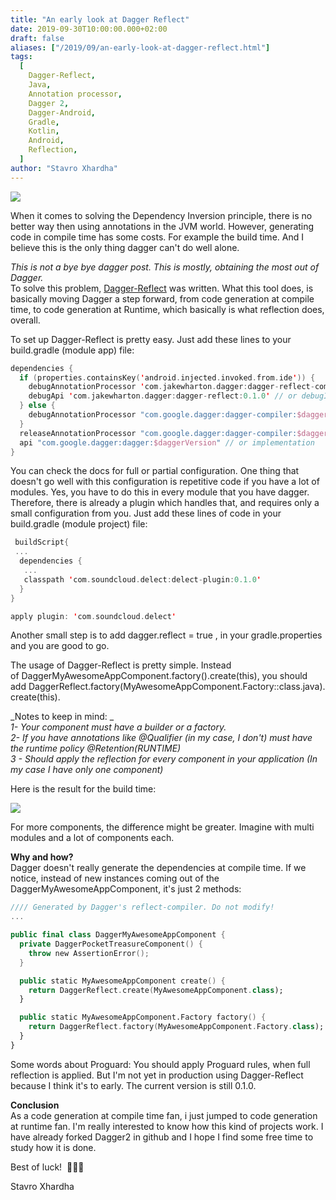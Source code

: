 ```yaml
---
title: "An early look at Dagger Reflect"
date: 2019-09-30T10:00:00.000+02:00
draft: false
aliases: ["/2019/09/an-early-look-at-dagger-reflect.html"]
tags:
  [
    Dagger-Reflect,
    Java,
    Annotation processor,
    Dagger 2,
    Dagger-Android,
    Gradle,
    Kotlin,
    Android,
    Reflection,
  ]
author: "Stavro Xhardha"
---
```


[![](https://1.bp.blogspot.com/-YvDnvin3OvI/XY0XCR1ATTI/AAAAAAAAPdQ/j6ccKjaxeo8o7E32VdeNR3vUG2B4jlwUACLcBGAsYHQ/s1600/garrett-parker-DlkF4-dbCOU-unsplash.jpg)](https://1.bp.blogspot.com/-YvDnvin3OvI/XY0XCR1ATTI/AAAAAAAAPdQ/j6ccKjaxeo8o7E32VdeNR3vUG2B4jlwUACLcBGAsYHQ/s1600/garrett-parker-DlkF4-dbCOU-unsplash.jpg)

When it comes to solving the Dependency Inversion principle, there is no better way then using annotations in the JVM world. However, generating code in compile time has some costs. For example the build time. And I believe this is the only thing dagger can't do well alone.

_This is not a bye bye dagger post. This is mostly, obtaining the most out of Dagger._  
To solve this problem, [Dagger-Reflect](https://github.com/JakeWharton/dagger-reflect) was written. What this tool does, is basically moving Dagger a step forward, from code generation at compile time, to code generation at Runtime, which basically is what reflection does, overall.

To set up Dagger-Reflect is pretty easy. Just add these lines to your build.gradle (module app) file:

```kotlin
dependencies {
  if (properties.containsKey('android.injected.invoked.from.ide')) {
    debugAnnotationProcessor 'com.jakewharton.dagger:dagger-reflect-compiler:0.1.0'
    debugApi 'com.jakewharton.dagger:dagger-reflect:0.1.0' // or debugImplementation
  } else {
    debugAnnotationProcessor "com.google.dagger:dagger-compiler:$daggerVersion"
  }
  releaseAnnotationProcessor "com.google.dagger:dagger-compiler:$daggerVersion"
  api "com.google.dagger:dagger:$daggerVersion" // or implementation
}
```

You can check the docs for full or partial configuration. One thing that doesn't go well with this configuration is repetitive code if you have a lot of modules. Yes, you have to do this in every module that you have dagger. Therefore, there is already a plugin which handles that, and requires only a small configuration from you. Just add these lines of code in your build.gradle (module project) file:

```kotlin
 buildScript{
 ...
  dependencies {
   ...
   classpath 'com.soundcloud.delect:delect-plugin:0.1.0'
  }
}

apply plugin: 'com.soundcloud.delect'
```

Another small step is to add dagger.reflect = true , in your gradle.properties and you are good to go.

The usage of Dagger-Reflect is pretty simple. Instead of DaggerMyAwesomeAppComponent.factory().create(this), you should add DaggerReflect.factory(MyAwesomeAppComponent.Factory::class.java).create(this).

_Notes to keep in mind: _  
_1- Your component must have a builder or a factory._  
_2- If you have annotations like @Qualifier (in my case, I don't) must have the runtime policy @Retention(RUNTIME)_  
_3 - Should apply the reflection for every component in your application (In my case I have only one component)_

Here is the result for the build time:

[![](https://1.bp.blogspot.com/-Hn4hfUSt6TA/XYzVg3drzXI/AAAAAAAAPdE/n9KtXiFL55khq2wXnenPsWHoMFH8AQ8bQCEwYBhgL/s1600/Dagger%2Bwithout%2BReflection%2Band%2BDagger%2Bwith%2BReflection.png)](https://1.bp.blogspot.com/-Hn4hfUSt6TA/XYzVg3drzXI/AAAAAAAAPdE/n9KtXiFL55khq2wXnenPsWHoMFH8AQ8bQCEwYBhgL/s1600/Dagger%2Bwithout%2BReflection%2Band%2BDagger%2Bwith%2BReflection.png)

For more components, the difference might be greater. Imagine with multi modules and a lot of components each.

**Why and how?**  
Dagger doesn't really generate the dependencies at compile time. If we notice, instead of new instances coming out of the DaggerMyAwesomeAppComponent, it's just 2 methods:

```kotlin
//// Generated by Dagger's reflect-compiler. Do not modify!
...

public final class DaggerMyAwesomeAppComponent {
  private DaggerPocketTreasureComponent() {
    throw new AssertionError();
  }

  public static MyAwesomeAppComponent create() {
    return DaggerReflect.create(MyAwesomeAppComponent.class);
  }

  public static MyAwesomeAppComponent.Factory factory() {
    return DaggerReflect.factory(MyAwesomeAppComponent.Factory.class);
  }
}
```

Some words about Proguard: You should apply Proguard rules, when full reflection is applied. But I'm not yet in production using Dagger-Reflect because I think it's to early. The current version is still 0.1.0.

**Conclusion**  
As a code generation at compile time fan, i just jumped to code generation at runtime fan. I'm really interested to know how this kind of projects work. I have already forked Dagger2 in github and I hope I find some free time to study how it is done.

Best of luck!  💪💪💪

Stavro Xhardha
